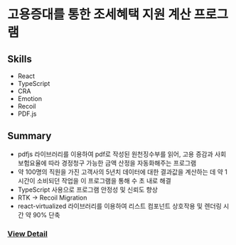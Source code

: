 # 고용증대를 통한 조세혜택 지원 계산 프로그램

## Skills

- React
- TypeScript
- CRA
- Emotion
- Recoil
- PDF.js

## Summary

- pdfjs 라이브러리를 이용하여 pdf로 작성된 원천징수부를 읽어, 고용 증감과 사회보험요율에 따라 경정청구 가능한 금액 산정을 자동화해주는 프로그램
- 약 100명의 직원을 가진 고객사의 5년치 데이터에 대한 결과값을 계산하는 데 약 1시간이 소비되던 작업을 이 프로그램을 통해 수 초 내로 해결
- TypeScript 사용으로 프로그램 안정성 및 신뢰도 향상
- RTK -> Recoil Migration
- react-virtualized 라이브러리를 이용하여 리스트 컴포넌트 상호작용 및 렌더링 시간 약 90% 단축

### [View Detail](https://magenta-gnome-ac4a2a.netlify.app/projects/withholding-tax)
